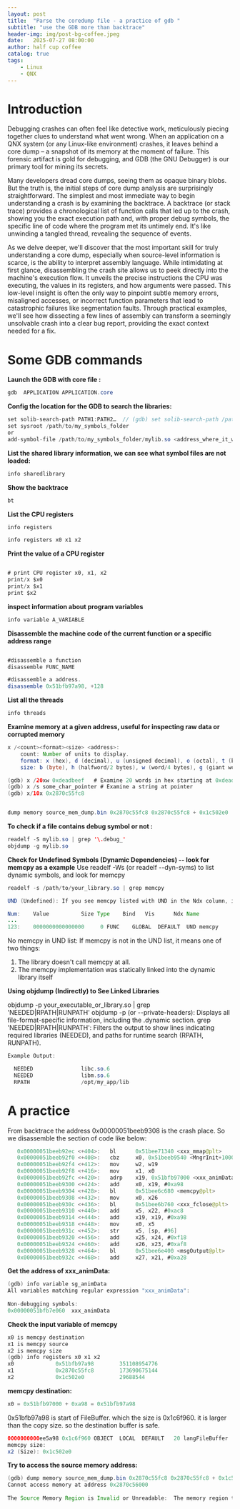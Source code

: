 ```yaml
---
layout: post
title:  "Parse the coredump file - a practice of gdb "
subtitle: "use the GDB more than backtrace"
header-img: img/post-bg-coffee.jpeg
date:   2025-07-27 08:00:00
author: half cup coffee
catalog: true
tags:	
    - Linux
    - QNX
---
```


# Introduction

Debugging crashes can often feel like detective work, meticulously piecing together clues to understand what went wrong. When an application on a QNX system (or any Linux-like environment) crashes, it leaves behind a core dump – a snapshot of its memory at the moment of failure. This forensic artifact is gold for debugging, and GDB (the GNU Debugger) is our primary tool for mining its secrets.

Many developers dread core dumps, seeing them as opaque binary blobs. But the truth is, the initial steps of core dump analysis are surprisingly straightforward. The simplest and most immediate way to begin understanding a crash is by examining the backtrace. A backtrace (or stack trace) provides a chronological list of function calls that led up to the crash, showing you the exact execution path and, with proper debug symbols, the specific line of code where the program met its untimely end. It's like unwinding a tangled thread, revealing the sequence of events.

As we delve deeper, we'll discover that the most important skill for truly understanding a core dump, especially when source-level information is scarce, is the ability to interpret assembly language. While intimidating at first glance, disassembling the crash site allows us to peek directly into the machine's execution flow. It unveils the precise instructions the CPU was executing, the values in its registers, and how arguments were passed. This low-level insight is often the only way to pinpoint subtle memory errors, misaligned accesses, or incorrect function parameters that lead to catastrophic failures like segmentation faults. Through practical examples, we'll see how dissecting a few lines of assembly can transform a seemingly unsolvable crash into a clear bug report, providing the exact context needed for a fix.


# Some GDB commands

__Launch the GDB with core file :__

```java
gdb  APPLICATION APPLICATION.core
```

__Config the location for the GDB to search the libraries:__
```java
set solib-search-path PATH1:PATH2…  // (gdb) set solib-search-path /path/to/my_symbols_folder:/path/to/my_symbols_folder/lib
set sysroot /path/to/my_symbols_folder
or 
add-symbol-file /path/to/my_symbols_folder/mylib.so <address_where_it_was_loaded>
```

__List the shared library information, we can see what symbol files are not loaded:__
```java
info sharedlibrary
```

__Show the backtrace__
```java
bt
```

__List the CPU registers__
```java
info registers 

info registers x0 x1 x2
```


__Print the value of a CPU register__
```java

# print CPU register x0, x1, x2
print/x $x0
print/x $x1
print $x2

```

__inspect information about program variables__
```java
info variable A_VARIABLE
```

__Disassemble the machine code of the current function or a specific address range__
```java

#disassemble a function
disassemble FUNC_NAME

#disassemble a address. 
disassemble 0x51bfb97a98, +128
```

__List all the threads__

```java
info threads
```

__Examine memory at a given address, useful for inspecting raw data or corrupted memory__
```java
x /<count><format><size> <address>: 
    count: Number of units to display.
    format: x (hex), d (decimal), u (unsigned decimal), o (octal), t (binary), s (string), i (instruction), a (address).
    size: b (byte), h (halfword/2 bytes), w (word/4 bytes), g (giant word/8 bytes).

(gdb) x /20xw 0xdeadbeef   # Examine 20 words in hex starting at 0xdeadbeef
(gdb) x /s some_char_pointer # Examine a string at pointer
(gdb) x/10x 0x2870c55fc8 


dump memory source_mem_dump.bin 0x2870c55fc8 0x2870c55fc8 + 0x1c502e0

```

__To check if a file contains debug symbol or not :__
```java
readelf -S mylib.so | grep '\.debug_'
objdump -g mylib.so
```

__Check for Undefined Symbols (Dynamic Dependencies)  -- look for memcpy as a example__
Use readelf -Ws (or readelf --dyn-syms) to list dynamic symbols, and look for memcpy

```java
readelf -s /path/to/your_library.so | grep memcpy

UND (Undefined): If you see memcpy listed with UND in the Ndx column, it means your library calls memcpy, and it expects the dynamic linker to provide the implementation at runtime. This is the most common and definitive sign.

Num:    Value          Size Type    Bind   Vis      Ndx Name
...
123:    0000000000000000     0 FUNC    GLOBAL  DEFAULT  UND memcpy
```

No memcpy in UND list: If memcpy is not in the UND list, it means one of two things:
1. The library doesn't call memcpy at all.
2. The memcpy implementation was statically linked into the dynamic library itself

__Using objdump (Indirectly) to See Linked Libraries__


objdump -p your_executable_or_library.so | grep 'NEEDED\|RPATH\|RUNPATH'
    objdump -p (or --private-headers): Displays all file-format-specific information, including the .dynamic section.
    grep 'NEEDED\|RPATH\|RUNPATH': Filters the output to show lines indicating required libraries (NEEDED), and paths for runtime search (RPATH, RUNPATH).
    
```java
Example Output:

  NEEDED               libc.so.6
  NEEDED               libm.so.6
  RPATH                /opt/my_app/lib
```


# A practice

From backtrace the address 0x00000051beeb9308 is the crash place. So we disassemble the section of code like below:

```java
   0x00000051beeb92ec <+404>:   bl      0x51bee71340 <xxx_mmap@plt>
   0x00000051beeb92f0 <+408>:   cbz     x0, 0x51beeb9540 <MngrInit+1000>
   0x00000051beeb92f4 <+412>:   mov     w2, w19
   0x00000051beeb92f8 <+416>:   mov     x1, x0
   0x00000051beeb92fc <+420>:   adrp    x19, 0x51bfb97000 <xxx_animData+102304>
   0x00000051beeb9300 <+424>:   add     x0, x19, #0xa98
   0x00000051beeb9304 <+428>:   bl      0x51bee6c680 <memcpy@plt>
   0x00000051beeb9308 <+432>:   mov     x0, x26
   0x00000051beeb930c <+436>:   bl      0x51bee6b760 <xxx_fclose@plt>
   0x00000051beeb9310 <+440>:   add     x5, x22, #0xac8
   0x00000051beeb9314 <+444>:   add     x19, x19, #0xa98
   0x00000051beeb9318 <+448>:   mov     x0, x5
   0x00000051beeb931c <+452>:   str     x5, [sp, #96]
   0x00000051beeb9320 <+456>:   add     x25, x24, #0xf18
   0x00000051beeb9324 <+460>:   add     x26, x23, #0xaf8
   0x00000051beeb9328 <+464>:   bl      0x51bee6e400 <msgOutput@plt>
   0x00000051beeb932c <+468>:   add     x27, x21, #0xa28
```

__Get the address of xxx_animData:__
```java
(gdb) info variable sg_animData
All variables matching regular expression "xxx_animData":
 
Non-debugging symbols:
0x00000051bfb7e060  xxx_animData

```

__Check the input variable of memcpy__
```java
x0 is memcpy destination 
x1 is memcpy source
x2 is memcpy size
(gdb) info registers x0 x1 x2
x0             0x51bfb97a98        351108954776
x1             0x2870c55fc8        173690675144
x2             0x1c502e0           29688544

```

__memcpy destination:__
```java
x0 = 0x51bfb97000 + 0xa98 = 0x51bfb97a98  
```
 
0x51bfb97a98 is start of FileBuffer. which the size is 0x1c6f960.  it is larger than the copy size.  so the destination buffer is safe.

```java
0000000000ee5a98 0x1c6f960 OBJECT  LOCAL  DEFAULT   20 langFileBuffer
memcpy size:
x2 (Size): 0x1c502e0
```

__Try to access the source memory address:__
```java
(gdb) dump memory source_mem_dump.bin 0x2870c55fc8 0x2870c55fc8 + 0x1c502e0
Cannot access memory at address 0x2870c56000
 
The Source Memory Region is Invalid or Unreadable:  The memory region that memcpy was trying to read from (0x2870c55fc8 for 28.3 MB) is not entirely valid or readable.
```




